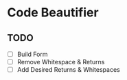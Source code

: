 # Code Beautifier

## TODO
- [ ] Build Form
- [ ] Remove Whitespace & Returns
- [ ] Add Desired Returns & Whitespaces